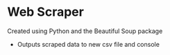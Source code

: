 # Web Scraper

Created using Python and the Beautiful Soup package

 - Outputs scraped data to new csv file and console
